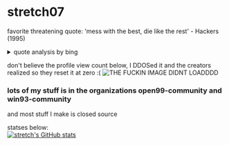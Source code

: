 # stretch07
favorite threatening quote: 'mess with the best, die like the rest' - Hackers (1995)  

<details>
  <summary>quote analysis by bing</summary>
  The quote ‘mess with the best, die like the rest’ is from the 1995 film Hackers, directed by Iain Softley and written by Rafael Moreu. The quote is said by the character Dade “Zero Cool” “Crash Override” Murphy. The phrase is a warning that if someone challenges or offends the strongest person (the best), they will be defeated like everyone else who has dared to challenge them. It can also be interpreted as a warning not to mess with hackers, as their skills can cause damage to their opponents’ computers. The phrase ‘mess with the best, die like the rest’ is a warning that implies that the person or group being referred to as ‘the best’ is highly skilled and capable of defeating their opponents. In the context of the movie Hackers, this phrase can be interpreted as a warning not to challenge or offend hackers, as their skills can cause damage to their opponents’ computers. The phrase suggests that those who dare to challenge ‘the best’ will face consequences and be defeated like everyone else who has tried before them.
</details>

don't believe the profile view count below, I DDOSed it and the creators realized so they reset it at zero :(
![THE FUCKIN IMAGE DIDNT LOADDDD](https://komarev.com/ghpvc/?username=stretch07)  
### **lots of my stuff is in the organizations open99-community and win93-community**
and most stuff I make is closed source

statses below:  
[![stretch's GitHub stats](https://github-readme-stats.vercel.app/api?username=stretch07)](https://github.com/anuraghazra/github-readme-stats)
